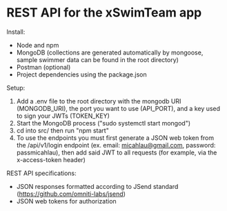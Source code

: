 # REST API for the xSwimTeam app


Install:
- Node and npm
- MongoDB (collections are generated automatically by mongoose, sample swimmer data can be found in the root directory)
- Postman (optional)
- Project dependencies using the package.json


Setup:
1. Add a .env file to the root directory with the mongodb URI (MONGODB_URI), the port you want to use (API_PORT), and a key used to sign your JWTs (TOKEN_KEY) 
2. Start the MongoDB process ("sudo systemctl start mongod")
3. cd into src/ then run "npm start"
4. To use the endpoints you must first generate a JSON web token from the /api/v1/login endpoint (ex. email: micahlau@gmail.com, password: passmicahlau), then add said JWT to all requests (for example, via the x-access-token header)


REST API specifications:
- JSON responses formatted according to JSend standard (https://github.com/omniti-labs/jsend) 
- JSON web tokens for authorization 
